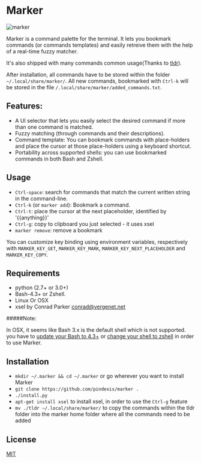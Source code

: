 # Marker

![marker](https://cloud.githubusercontent.com/assets/2557967/14209204/d99db934-f81a-11e5-910c-9d34ac155d18.gif)

Marker is a command palette for the terminal. It lets you bookmark commands (or commands templates) and easily retreive them with the help of a real-time fuzzy matcher.

It's also shipped with many commands common usage(Thanks to [tldr](https://github.com/tldr-pages/tldr)).

After installation, all commands have to be stored within the folder `~/.local/share/marker/`.
All new commands, bookmarked with `Ctrl-k` will be stored in the file `/.local/share/marker/added_commands.txt`.

## Features:
- A UI selector that lets you easily select the desired command if more than one command is matched.
- Fuzzy matching (through commands and their descriptions).
- Command template: You can bookmark commands with place-holders and place the cursor at those place-holders using a keyboard shortcut.
- Portability across supported shells: you can use bookmarked commands in both Bash and Zshell.

## Usage
- `Ctrl-space`: search for commands that match the current written string in the command-line.
- `Ctrl-k` (or `marker add`): Bookmark a command.
- `Ctrl-t`: place the cursor at the next placeholder, identified by '{{anything}}'
- `Ctrl-g`: copy to clipboard you just selected - it uses xsel
- `marker remove`: remove a bookmark

You can customize key binding using environment variables, respectively with ```MARKER_KEY_GET```, ```MARKER_KEY_MARK```, ```MARKER_KEY_NEXT_PLACEHOLDER``` and ```MARKER_KEY_COPY```.

## Requirements
- python (2.7+ or 3.0+)
- Bash-4.3+ or Zshell.
- Linux Or OSX
- xsel by Conrad Parker <conrad@vergenet.net>

#####Note:

In OSX, it seems like Bash 3.x is the default shell which is not supported. you have to [update your Bash to 4.3+](http://apple.stackexchange.com/a/24635) or [change your shell to zshell](http://stackoverflow.com/a/1822126/1117720) in order to use Marker.

## Installation
- `mkdir ~/.marker && cd ~/.marker` or go wherever you want to install Marker
- `git clone https://github.com/pindexis/marker .`
- `./install.py`
- `apt-get install xsel` to install xsel, in order to use the `Ctrl-g` feature
- `mv ./tldr ~/.local/share/marker/` to copy the commands within the tldr folder into the marker home folder where all the commands need to be added

## License
[MIT](LICENSE)
